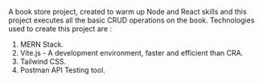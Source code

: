 A book store project, created to warm up Node and React skills and this project executes all the basic CRUD operations on the book.
Technologies used to create this project are :

1. MERN Stack.
2. Vite.js - A development environment, faster and efficient than CRA.
3. Tailwind CSS.
4. Postman API Testing tool.

